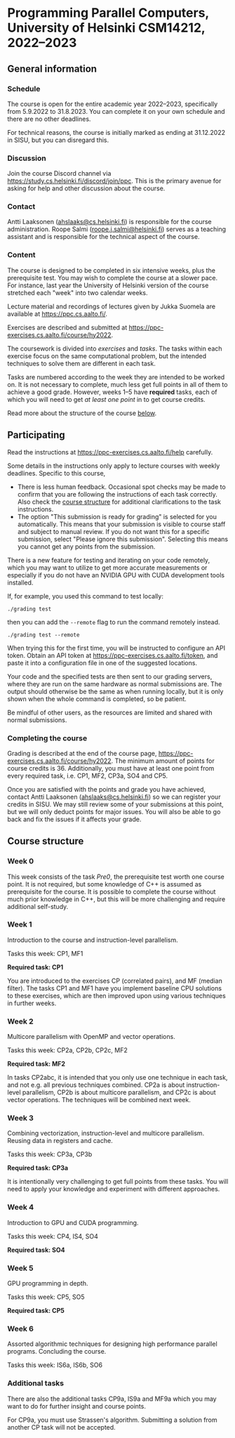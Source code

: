 # Programming Parallel Computers, University of Helsinki CSM14212, 2022–2023

## General information

### Schedule

The course is open for the entire academic year 2022–2023, specifically from
5.9.2022 to 31.8.2023. You can complete it on your own schedule and there are
no other deadlines.

For technical reasons, the course is initially marked as ending at 31.12.2022
in SISU, but you can disregard this.

### Discussion

Join the course Discord channel via
<https://study.cs.helsinki.fi/discord/join/ppc>. This is the primary avenue for
asking for help and other discussion about the course.

### Contact

Antti Laaksonen
([ahslaaks@cs.helsinki.fi](mailto:ahslaaks@cs.helsinki.fi)) is responsible
for the course administration. Roope Salmi
([roope.j.salmi@helsinki.fi](mailto:roope.j.salmi@helsinki.fi)) serves
as a teaching assistant and is responsible for the technical aspect of
the course.

### Content

The course is designed to be completed in six intensive weeks, plus the
prerequisite test. You may wish to complete the course at a slower pace. For
instance, last year the University of Helsinki version of the course stretched
each "week" into two calendar weeks.

Lecture material and recordings of lectures given by Jukka Suomela are available
at <https://ppc.cs.aalto.fi/>.

Exercises are described and submitted at
<https://ppc-exercises.cs.aalto.fi/course/hy2022>.

The coursework is divided into _exercises_ and _tasks_. The tasks within each
exercise focus on the same computational problem, but the intended techniques
to solve them are different in each task.

Tasks are numbered according to the week they are intended to be worked on. It
is not necessary to complete, much less get full points in all of them to
achieve a good grade. However, weeks 1–5 have **required** tasks, each of which
you will need to get *at least one point* in to get course credits.

Read more about the structure of the course [below](#course-structure).

## Participating

Read the instructions at <https://ppc-exercises.cs.aalto.fi/help> carefully.

Some details in the instructions only apply to lecture courses with weekly
deadlines. Specific to this course,

- There is less human feedback. Occasional spot checks may be made to confirm
  that you are following the instructions of each task correctly. Also check
  the [course structure](#course-structure) for additional clarifications to
  the task instructions.
- The option "This submission is ready for grading" is selected for you
  automatically. This means that your submission is visible to course staff and
  subject to manual review. If you do not want this for a specific submission,
  select "Please ignore this submission". Selecting this means you cannot get
  any points from the submission.

There is a new feature for testing and iterating on your code remotely, which
you may want to utilize to get more accurate measurements or especially if you
do not have an NVIDIA GPU with CUDA development tools installed.

If, for example, you used this command to test locally:

```
./grading test
```

then you can add the `--remote` flag to run the command remotely instead.

```
./grading test --remote
```

When trying this for the first time, you will be instructed to configure an API
token. Obtain an API token at <https://ppc-exercises.cs.aalto.fi/token>, and
paste it into a configuration file in one of the suggested locations.

Your code and the specified tests are then sent to our grading servers, where
they are run on the same hardware as normal submissions are. The output should
otherwise be the same as when running locally, but it is only shown when the
whole command is completed, so be patient.

Be mindful of other users, as the resources are limited and shared with normal
submissions.

### Completing the course

Grading is described at the end of the course page,
<https://ppc-exercises.cs.aalto.fi/course/hy2022>. The minimum amount of points
for course credits is 36. Additionally, you must have at least one point from
every required task, i.e. CP1, MF2, CP3a, SO4 and CP5.

Once you are satisfied with the points and grade you have achieved, contact
Antti Laaksonen ([ahslaaks@cs.helsinki.fi](mailto:ahslaaks@cs.helsinki.fi)) so
we can register your credits in SISU. We may still review some of your
submissions at this point, but we will only deduct points for major issues. You
will also be able to go back and fix the issues if it affects your grade.

## Course structure

### Week 0

This week consists of the task *Pre0*, the prerequisite test worth one course
point. It is not required, but some knowledge of C++ is assumed as
prerequisite for the course. It is possible to complete the course without
much prior knowledge in C++, but this will be more challenging and require
additional self-study.

### Week 1

Introduction to the course and instruction-level parallelism.

Tasks this week: CP1, MF1

**Required task: CP1**

You are introduced to the exercises CP (correlated pairs), and MF (median
filter). The tasks CP1 and MF1 have you implement baseline CPU solutions to
these exercises, which are then improved upon using various techniques in
further weeks.

### Week 2

Multicore parallelism with OpenMP and vector operations.

Tasks this week: CP2a, CP2b, CP2c, MF2

**Required task: MF2**

In tasks CP2abc, it is intended that you only use one technique in each task,
and not e.g. all previous techniques combined. CP2a is about
instruction-level parallelism, CP2b is about multicore parallelism, and CP2c
is about vector operations. The techniques will be combined next week.

### Week 3

Combining vectorization, instruction-level and multicore parallelism. Reusing
data in registers and cache.

Tasks this week: CP3a, CP3b

**Required task: CP3a**

It is intentionally very challenging to get full points from these tasks. You
will need to apply your knowledge and experiment with different approaches.

### Week 4

Introduction to GPU and CUDA programming.

Tasks this week: CP4, IS4, SO4

**Required task: SO4**

### Week 5

GPU programming in depth.

Tasks this week: CP5, SO5

**Required task: CP5**

### Week 6

Assorted algorithmic techniques for designing high performance parallel
programs. Concluding the course.

Tasks this week: IS6a, IS6b, SO6

### Additional tasks

There are also the additional tasks CP9a, IS9a and MF9a which you may want to do
for further insight and course points.

For CP9a, you must use Strassen's algorithm. Submitting a solution from another
CP task will not be accepted.
